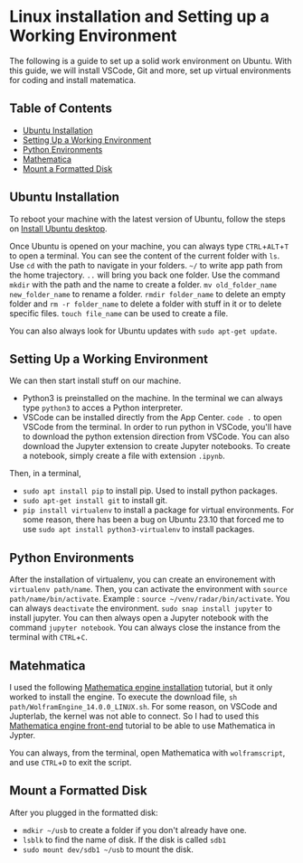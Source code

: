 # Linux installation and Setting up a Working Environment
The following is a guide to set up a solid work environment on Ubuntu. With this guide, we will install VSCode, Git and more, set up virtual environments for coding and install matematica. 

## Table of Contents
- [Ubuntu Installation](#ubuntu_installation)
- [Setting Up a Working Environment](#setting_up_a_working_environment)
- [Python Environments](#python_environments)
- [Mathematica](#mathematica)
- [Mount a Formatted Disk](#mount_a_formatted_disk)

## Ubuntu Installation
To reboot your machine with the latest version of Ubuntu, follow the steps on [Install Ubuntu desktop](https://ubuntu.com/tutorials/install-ubuntu-desktop#1-overview).

Once Ubuntu is opened on your machine, you can always type `CTRL`+`ALT`+`T` to open a terminal. You can see the content of the current folder with `ls`. Use `cd` with the path to navigate in your folders. `~/` to write app path from the home trajectory. `..` will bring you back one folder. Use the command `mkdir` with the path and the name to create a folder. `mv old_folder_name new_folder_name` to rename a folder. `rmdir folder_name` to delete an empty folder and `rm -r folder_name` to delete a folder with stuff in it or to delete specific files. `touch file_name` can be used to create a file.

You can also always look for Ubuntu updates with `sudo apt-get update`.

## Setting Up a Working Environment
We can then start install stuff on our machine. 
* Python3 is preinstalled on the machine. In the terminal we can always type `python3` to acces a Python interpreter. 
* VSCode can be installed directly from the App Center. `code .` to open VSCode from the terminal. In order to run python in VSCode, you'll have to download the python extension direction from VSCode. You can also download the Jupyter extension to create Jupyter notebooks. To create a notebook, simply create a file with extension `.ipynb`.

Then, in a terminal,
* `sudo apt install pip` to install pip. Used to install python packages.
* `sudo apt-get install git` to install git.
* `pip install virtualenv` to install a package for virtual environments. For some reason, there has been a bug on Ubuntu 23.10 that forced me to use `sudo apt install python3-virtualenv` to install packages.

## Python Environments
After the installation of virtualenv, you can create an environement with `virtualenv path/name`. Then, you can activate the environment with `source path/name/bin/activate`. Example : `source ~/venv/radar/bin/activate`. You can always `deactivate` the environment. `sudo snap install jupyter` to install jupyter. You can then always open a Jupyter notebook with the command `jupyter notebook`. You can always close the instance from the terminal with `CTRL`+`C`.

## Matehmatica
I used the following [Mathematica engine installation](https://nicoguaro.github.io/posts/wolfram_jupyter/) tutorial, but it only worked to install the engine. To execute the download file, `sh path/WolframEngine_14.0.0_LINUX.sh`. For some reason, on VSCode and Jupterlab, the kernel was not able to connect. So I had to used this [Mathematica engine front-end](https://mathematica.stackexchange.com/questions/198839/how-to-add-a-front-end-to-the-free-wolfram-engine) tutorial to be able to use Mathematica in Jypter.

You can always, from the terminal, open Mathematica with `wolframscript`, and use `CTRL`+`D` to exit the script.

## Mount a Formatted Disk
After you plugged in the formatted disk:
* `mdkir ~/usb` to create a folder if you don't already have one.
* `lsblk` to find the name of disk. If the disk is called `sdb1`
* `sudo mount dev/sdb1 ~/usb` to mount the disk.

